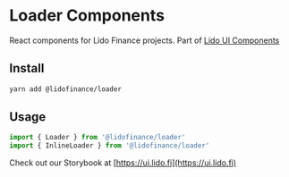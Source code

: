 # Loader Components

React components for Lido Finance projects.
Part of [Lido UI Components](https://github.com/lidofinance/ui/#readme)

## Install

```bash
yarn add @lidofinance/loader
```

## Usage

```ts
import { Loader } from '@lidofinance/loader'
import { InlineLoader } from '@lidofinance/loader'
```

Check out our Storybook at [https://ui.lido.fi](https://ui.lido.fi)
